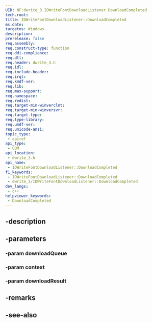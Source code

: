 ```yaml
---
UID: NF:dwrite_3.IDWriteFontDownloadListener.DownloadCompleted
tech.root: 
title: IDWriteFontDownloadListener::DownloadCompleted
ms.date: 
targetos: Windows
description: 
prerelease: false
req.assembly: 
req.construct-type: function
req.ddi-compliance: 
req.dll: 
req.header: dwrite_3.h
req.idl: 
req.include-header: 
req.irql: 
req.kmdf-ver: 
req.lib: 
req.max-support: 
req.namespace: 
req.redist: 
req.target-min-winverclnt: 
req.target-min-winversvr: 
req.target-type: 
req.type-library: 
req.umdf-ver: 
req.unicode-ansi: 
topic_type:
 - apiref
api_type:
 - COM
api_location:
 - dwrite_3.h
api_name:
 - IDWriteFontDownloadListener::DownloadCompleted
f1_keywords:
 - IDWriteFontDownloadListener::DownloadCompleted
 - dwrite_3/IDWriteFontDownloadListener::DownloadCompleted
dev_langs:
 - c++
helpviewer_keywords:
 - DownloadCompleted
---
```


## -description

## -parameters

### -param downloadQueue

### -param context

### -param downloadResult

## -remarks

## -see-also

